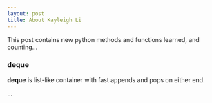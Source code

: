 ```yaml
---
layout: post
title: About Kayleigh Li
---
```


This post contains new python methods and functions learned, and counting...  

### deque 

**deque** is list-like container with fast appends and pops on either end.  

... 
